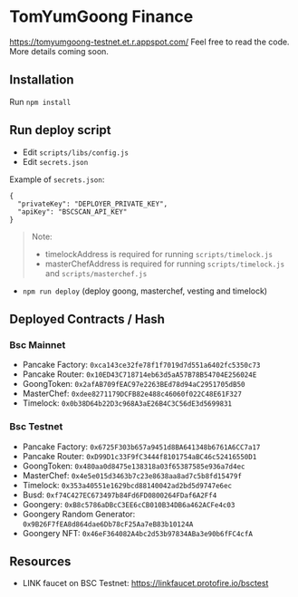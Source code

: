 # TomYumGoong Finance

https://tomyumgoong-testnet.et.r.appspot.com/ Feel free to read the code. More details coming soon.

## Installation

Run `npm install`

## Run deploy script

- Edit `scripts/libs/config.js`
- Edit `secrets.json`

Example of `secrets.json`:

```
{
  "privateKey": "DEPLOYER_PRIVATE_KEY",
  "apiKey": "BSCSCAN_API_KEY"
}
```

> Note:
>
> - timelockAddress is required for running `scripts/timelock.js`
> - masterChefAddress is required for running `scripts/timelock.js` and `scripts/masterchef.js`

- `npm run deploy` (deploy goong, masterchef, vesting and timelock)

## Deployed Contracts / Hash

### Bsc Mainnet

- Pancake Factory: `0xca143ce32fe78f1f7019d7d551a6402fc5350c73`
- Pancake Router: `0x10ED43C718714eb63d5aA57B78B54704E256024E`
- GoongToken: `0x2afAB709fEAC97e2263BEd78d94aC2951705dB50`
- MasterChef: `0xdee8271179DCFB82e488c46060f022C48E61F327`
- Timelock: `0x0b38D64b22D3c968A3aE26B4C3C56dE3d5699831`

### Bsc Testnet

- Pancake Factory: `0x6725F303b657a9451d8BA641348b6761A6CC7a17`
- Pancake Router: `0xD99D1c33F9fC3444f8101754aBC46c52416550D1`
- GoongToken: `0x480aa0d8475e138318a03f65387585e936a7d4ec`
- MasterChef: `0x4e5e015d3463b7c23e8638aa8ad7c5b8fd15479f`
- Timelock: `0x353a40551e1629bcd88140042ad2bd5d9747e6ec`
- Busd: `0xf74C427EC673497b84Fd6FD0800264FDaf6A2Ff4`
- Goongery: `0xB8c5786aDBcC3EE6cCB010B34DB6a462ACFe4c03`
- Goongery Random Generator: `0x9B26F7fEA8d864dae6Db78cF25Aa7eB83b10124A`
- Goongery NFT: `0x46eF364082A4bc2d53b97834ABa3e90b6fFC4cfA`

## Resources

- LINK faucet on BSC Testnet: https://linkfaucet.protofire.io/bsctest
